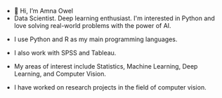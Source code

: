 - 👋 Hi, I’m Amna Owel
- Data Scientist.
Deep learning enthusiast. I'm interested in Python and love solving real-world problems with the power of AI.

* I use Python and R as my main programming languages.

* I also work with SPSS and Tableau.

* My areas of interest include Statistics, Machine Learning, Deep Learning, and Computer Vision.

* I have worked on research projects in the field of computer vision.


<!---
AmnaOwel/AmnaOwel is a ✨ special ✨ repository because its `README.md` (this file) appears on your GitHub profile.
You can click the Preview link to take a look at your changes.
--->
